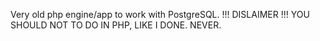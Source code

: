 Very old php engine/app to work with PostgreSQL.
!!! DISLAIMER !!!
YOU SHOULD NOT TO DO IN PHP, LIKE I DONE. NEVER.
